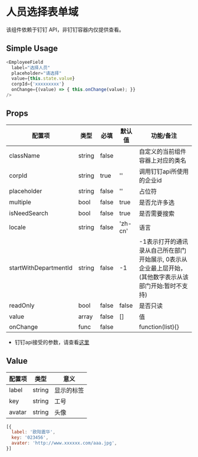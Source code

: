 

# 人员选择表单域

该组件依赖于钉钉 API，非钉钉容器内仅提供查看。

## Simple Usage

```js
<EmployeeField
  label="选择人员"
  placeholder="请选择"
  value={this.state.value}
  corpId={'xxxxxxxxx'}
  onChange={(value) => { this.onChange(value); }}
/>
```

## Props

| 配置项        | 类型        | 必填    | 默认值  | 功能/备注                      |
| ---------- | --------- | ----- | ---- | -------------------------- |
| className  | string    | false |   | 自定义的当前组件容器上对应的类名               |
| corpId | string    | true | ''  | 调用钉钉api所使用的企业id                     |
| placeholder     | string      | false | '' | 占位符                 |
| multiple     | bool      | false |   true   | 是否允许多选 |
| isNeedSearch     | bool      | false |   true   | 是否需要搜索 |
| locale     | string      | false |   'zh-cn'   | 语言 |
| startWithDepartmentId     | string      | false |    -1  | -1表示打开的通讯录从自己所在部门开始展示, 0表示从企业最上层开始，(其他数字表示从该部门开始:暂时不支持) |
| readOnly     | bool      | false |   false   | 是否只读 |
| value     | array      | false |   []   | 值 |
| onChange     | func      | false |      | function(list){} |

- 钉钉api接受的参数，请查看[这里](https://open-doc.dingtalk.com/docs/doc.htm?spm=a219a.7629140.0.0.Du9ebD&treeId=171&articleId=104926&docType=1)

## Value 

| 配置项        | 类型        |意义        |
| ---------- | --------- | --------- |
| label  | string  | 显示的标签 |
| key | string  | 工号 |
| avatar | string | 头像 |

```js
[{
  label: '欧阳震华',
  key: '023456',
  avater: 'http://www.xxxxxx.com/aaa.jpg',
}]
```


